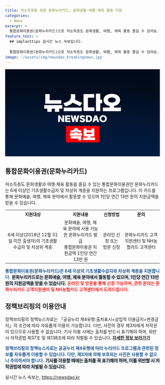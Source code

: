 ```yaml
---
title: 저소득층을 위한 문화누리카드, 문화생활·여행·체육 활동 지원
categories:
  - News
excerpt: >
  통합문화이용권(문화누리카드)으로 저소득층도 문화생활, 여행, 체육 활동 즐길 수 있어요. 6세 이상 기초생활수급자 및 차상위 계층 대상, 연간 13만 원 지원. 온라인 또는 방문 신청 가능하며, 가맹점에서 결제 가능하고 스포츠강좌이용권과 중복 발급 가능. 자세한 사항은 문화누리카드 고객지원센터(☎1544-3412)나 NH농협카드 고객센터(☎1644-4000)에서 문의해주세요.
feature_text: >
  ## implanttips 실시간 뉴스 속보입니다.

  통합문화이용권(문화누리카드)으로 저소득층도 문화생활, 여행, 체육 활동 즐길 수 있어요. 6세 이상 기초생활수급자 및 차상위 계층 대상, 연간 13만 원 지원. 온라인 또는 방문 신청 가능하며, 가맹점에서 결제 가능하고 스포츠강좌이용권과 중복 발급 가능. 자세한 사항은 문화누리카드 고객지원센터(☎1544-3412)나 NH농협카드 고객센터(☎1644-4000)에서 문의해주세요.
image: '/assets/img/newsdao_breakingnews.jpg'
---
```


<p><img src="/assets/img/newsdao_breakingnews.jpg" alt="implanttips 속보" /></p>

<h2 data-ke-size="size26">통합문화이용권(문화누리카드)</h2>

<p data-ke-size="size16">저소득층도 문화생활과 여행·체육 활동을 즐길 수 있는 통합문화이용권인 문화누리카드는 6세 이상인 기초생활수급자 및 차상위 계층을 지원하는 프로그램입니다. 이 카드를 통해 문화예술, 여행, 체육 분야에서 활동할 수 있으며 1인당 연간 13만 원의 지원금액을 받을 수 있습니다.</p>

<table>
    <tr>
        <th style="text-align: center;">지원대상</th>
        <th style="text-align: center;">지원내용</th>
        <th style="text-align: center;">신청방법</th>
        <th style="text-align: center;">문의</th>
    </tr>
    <tr>
        <td style="text-align: center;">6세 이상(2018년 12월 31일 이전 출생자)의 기초생활수급자 및 차상위 계층</td>
        <td style="text-align: center;">문화예술, 여행, 체육 분야에 사용 가능한 문화누리카드 발급<br>통합문화이용권 지원금액 1인당 연간 13만 원</td>
        <td style="text-align: center;">온라인 신청 또는 방문 신청</td>
        <td style="text-align: center;">문화누리카드 고객지원센터 및 NH농협카드 고객센터</td>
    </tr>
</table>

<p><b><span style="color: #1a5490;">통합문화이용권(문화누리카드)은 6세 이상의 기초생활수급자와 차상위 계층을 지원합니다.</span></b>
<b><span style="background-color: #21538527;">문화누리카드로는 문화예술, 여행, 체육 분야에서 활동할 수 있으며, 1인당 연간 13만 원의 지원금액을 받을 수 있습니다.</span></b>
<b><span style="color: #ee2323;">온라인 및 방문을 통해 신청 가능하며, 관련 문의는 문화누리카드 고객지원센터 및 NH농협카드 고객센터에서 도와드립니다.</span></b></p>

<h2 data-ke-size="size26">정책브리핑의 이용안내</h2>

<p data-ke-size="size16">정책브리핑의 정책뉴스자료는 「공공누리 제4유형:출처표시+상업적 이용금지+변경금지」의 조건에 따라 자유롭게 이용이 가능합니다. 다만, 사진의 경우 제3자에게 저작권이 있으므로 사용할 수 없습니다. 기사 이용 시에는 출처를 반드시 표기해야 하며, 위반 시 저작권법 제37조 및 제138조에 따라 처벌될 수 있습니다. <span><a href="https://https://www.korea.kr/"><b>자세한 정보 보러가기</b></a></span></p>

<p><b><span style="color: #1a5490;">정책브리핑의 정책뉴스자료는 공공누리 제4유형에 따라 누리카드 프로그램과 관련된 정보를 자유롭게 이용할 수 있습니다. 다만, 제3자에 의해 보호되는 사진은 사용할 수 없으니 주의하셔야 합니다.</span></b>
<b><span style="background-color: #21538527;">기사를 이용할 때에는 출처를 꼭 표기해야 하며, 이를 위반할 시 저작권법에 따라 처벌될 수 있습니다.</span></b></p>
실시간 뉴스 속보는, <a href="https://newsdao.kr" rel="dofollow">https://newsdao.kr</a>


